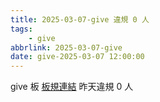 ```yaml
---
title: 2025-03-07-give 違規 0 人
tags:
    - give
abbrlink: 2025-03-07-give
date: give-2025-03-07 12:00:00
---
```

give 板 [板規連結](https://www.ptt.cc/bbs/give/M.1612495900.A.C32.html)
昨天違規 0 人
